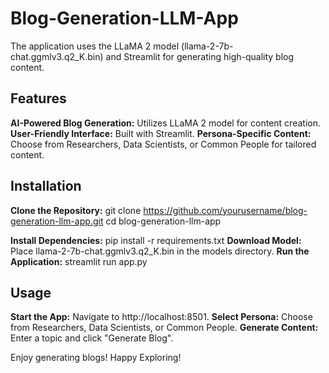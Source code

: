 # Blog-Generation-LLM-App

The application uses the LLaMA 2 model (llama-2-7b-chat.ggmlv3.q2_K.bin) and Streamlit for generating high-quality blog content.

## Features
**AI-Powered Blog Generation:** Utilizes LLaMA 2 model for content creation.
**User-Friendly Interface:** Built with Streamlit.
**Persona-Specific Content:** Choose from Researchers, Data Scientists, or Common People for tailored content.

## Installation

**Clone the Repository:** git clone https://github.com/yourusername/blog-generation-llm-app.git
cd blog-generation-llm-app

**Install Dependencies:** pip install -r requirements.txt
**Download Model:** Place llama-2-7b-chat.ggmlv3.q2_K.bin in the models directory.
**Run the Application:** streamlit run app.py

## Usage
**Start the App:** Navigate to http://localhost:8501.
**Select Persona:** Choose from Researchers, Data Scientists, or Common People.
**Generate Content:** Enter a topic and click "Generate Blog".

Enjoy generating blogs!
Happy Exploring!





